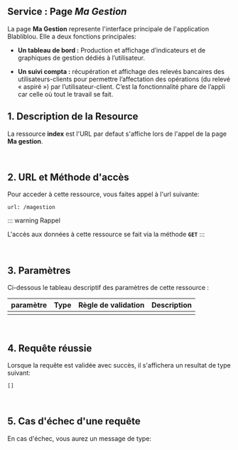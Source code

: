 ## Service : Page _Ma Gestion_

<!-- Cette page a une fonction d’affichage d’informations pour l’utilisateur et d’interface d’échange d’informations entre utilisateur / l’appli / admin N. -->

La page **Ma Gestion** represente l'interface principale de l'application Blabliblou. Elle a deux fonctions principales:

- **Un tableau de bord :** Production et affichage d’indicateurs et de graphiques de gestion dédiés à l’utilisateur.

- **Un suivi compta :** récupération et affichage des relevés bancaires des utilisateurs-clients pour permettre l’affectation des
  opérations (du relevé « aspiré ») par l’utilisateur-client. C’est la fonctionnalité phare de l’appli car celle où tout le travail se fait.

## 1. Description de la Resource

La ressource **index** est l'URL par defaut s'affiche lors de l'appel de la page **Ma gestion**.

<br>

## 2. URL et Méthode d'accès

Pour acceder à cette ressource, vous faites appel à l'url suivante:

```
url: /magestion
```

::: warning Rappel

L'accès aux données à cette ressource se fait via la méthode **`GET`**
:::

<br>

## 3. Paramètres

Ci-dessous le tableau descriptif des paramètres de cette ressource :

| paramètre | Type | Règle de validation | Description |
| --------- | :--: | ------------------- | ----------: |
|           |      |                     |             |

<br>

## 4. Requête réussie

Lorsque la requête est validée avec succès, il s'affichera un resultat de type suivant:

```
[]
```

<br>

## 5. Cas d'échec d'une requête

En cas d'échec, vous aurez un message de type:

```

```
